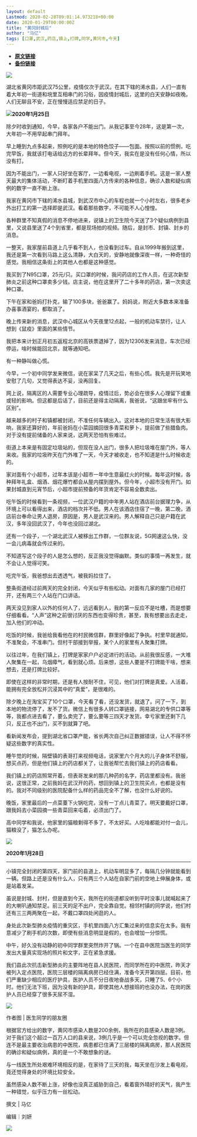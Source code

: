 ```yaml
---
layout: default
Lastmod: 2020-02-28T09:01:14.973218+00:00
date: 2020-01-29T00:00:00Z
title: "黄冈封城后"
author: "马亿"
tags: [口罩,武汉,药店,镇上,打牌,同学,黄冈市,今天]
---
```


* [**原文链接**](http://mp.weixin.qq.com/s?__biz=MzIwNzM2MjA4OA==&mid=2247517370&idx=2&sn=b2d114e031d4a55b88e02e5e8ee38533&chksm=971145fda066cceba6351c6f7b4f264c468b35c7961962c4eee247111bb5b692ede1272251a6#rd)
* [**备份链接**](http://archive.is/Xj6jH)


![](/images/post/8039f8f39f92e0a7918d49fb7ac54d0d.jpg)

湖北省黄冈市距武汉75公里，疫情仅次于武汉。在其下辖的浠水县，人们一直有着大年初一街道和垸里互相串门的习俗，因疫情封城后，这里的白天安静如夜晚。人们无聊且不安，正在慢慢适应禁足的日子。

![](/images/post/b10548c52a8f5d453e518cc8afe5c0ac.jpg)**2020年1月25日**

除夕时收到通知，今早，各家各户不能出门。从我记事至今28年，这是第一次，大年初一不用早起串门拜年。

早上睡到九点多起来，照例吃的是本地的特色饺子——包面。按照以前的惯例，吃完早饭，我就该打电话给远方的长辈拜年。但今天，我实在是没有任何心情，所以没有打。

因为不能出门，一家人只好坐在客厅，一边看电视，一边刷着手机。这是一家人整天最大的集体活动，不断盯着手机里四面八方传来的各种信息，确诊人数和疑似病例的数字一直不断上涨。

我家在黄冈市下辖的浠水县城，到武汉市中心的车程也就一个小时左右，很多老乡外出打工的第一选择即是武汉。看着那些数字，不可能不人心惶惶。

各种群里不知真假的消息不停地进来，说镇上的卫生院今天送了3个疑似病例到县里，又说县里送了4个到省里，都是现场拍的视频。随后，是封市、封镇、封乡的消息。

一整天，我家屋前县道上几乎看不到人，也没看到过车。自从1999年搬到这里，我还是第一次看到马路上这么清静，大白天的，安静地就像深夜一样，一种奇怪的感觉。我相信这条街上的其他人也都是这种感觉。

我买到了N95口罩，25元/只。买口罩的时候，我问药店的工作人员，在这次新型肺炎之前这种口罩卖多少钱。店主说，他在这里开了二十多年的药店，第一次卖这种口罩。

下午在家和爸妈打扑克，输了100多块，爸爸赢了。妈妈说，附近大多数本来准备办喜事酒宴的，都取消了。

晚上传来新的消息，武汉中心城区从今天夜里12点起，一般的机动车禁行，让人想到《鼠疫》里面的某些情节。

我把本来计划正月初五返程北京的高铁票退掉了，因为12306发来消息，车次已经停运，啥时候能回北京，就等通知吧。

有一种静叫做心慌。  

今早，一个初中同学发来微信，说在家呆了几天之后，有些心慌。我先是开玩笑地安慰了几句，又觉得表达不妥，没再回复。

网上说，隔离区的人需要专业心理疏导，疫情过后，势必会在很多人心理留下或重或轻的影响。但这都是后话了，目前还是得主动隔离，我爸说，“这跟坐牢有什么区别”。

越来越多的村子和镇都被封闭，不准任何车辆出入。这对本地的日常生活有很大影响，我家还算好的，年前爸妈在小菜园摘回很多青菜和萝卜，提前做了些腊鱼肉。对于没有提前储备的人家来说，这两天恐怕有些难过。

街道上本来是有固定垃圾站的，但现在没人出门，很多人把垃圾堆在屋门外，等人来收。我家的垃圾昨天在门外堆了一天，今天才被收走，也不知道是什么时候收走的。

家对面有个小超市，过年本该是小超市一年中生意最红火的时候。每年这时候，各种拜年礼盒、烟酒、烟花爆竹都会从屋内摆到屋外。但今年，小超市没有开门。如果封城直到元宵节后，小超市提前预备的年货肯定不容易全数卖出。

吃午饭的时候看到一条视频，一位武汉户籍的中年男人站在酒店前台据理力争，从环境上可以看得出来，酒店的档次并不低。男人在该酒店住宿了一晚，第二晚，酒店前台奉命让男人退房，原因是，男人是武汉来的。男人解释自己只是户籍在武汉，多年没回武汉了，今年也没回过湖北。

还有一个段子，一个湖北武汉人被移出工作群，一位群友说，5G网速这么快，没一会儿病毒就会传过来的。

不知道写这个段子的人是怎么想的，反正我没觉得幽默。类似的事情一再发生，就不会让人觉得可笑。

吃完午饭，我爸想出去透透气，被我妈拉住了。

整条街道经过前两天的完全封闭，今天似乎有些松动。对面有几家的屋门已经打开，还有两三个人站在门口讲话。  

两天没见到家人以外的任何人了，远远看到人，我的第一反应不是吐槽，而是想要仔细看看。“人声”这种之前很讨厌的东西也变得珍贵，甚至，我有想要出去走走，加入他们的冲动。

吃饭的时候，我爸给我看他在的村民微信群，群里好像起了争执。村里早就通知，不准聚会，不准串门。但村干部接到举报，某个人的家里有人聚集打牌。

以往过年，在我们镇上，打牌是家家户户必定进行的活动。从前我很反感，一大堆人聚集在一起，乌烟瘴气，看到就心烦。后来想，这些人要是不打牌能干啥，想来想去，还是打牌比较好。

即使在这样的非常时期，还是有人按耐不住，可见，他们对打牌是真爱。人活着，能拥有完全放松并沉浸其中的“真爱”，是很难的。

除夕晚上在淘宝买了10个口罩，今天看了看，还没发货，就退了。问了一下，到本地的物流停了，发不了货。微信上有很多人转口罩链接，网易湖北的专供口罩等等，我都点进去看了，要么卖完了，要么要等三四天才发货。幸亏家里还剩下几只，反正也不出门，买不到就算了吧。

看新闻发布会，提到湖北省口罩产能，省长两次自己纠正数据错误，让人不得不怀疑这些数字的真实性。

睡午觉的时候，隔壁镇的表哥打来视频电话，说家里六个月大的儿子身体不舒服，想买点药，但是他们镇上的药店都关了，让我爸帮忙去我们镇上的药店看看。

我们镇上的药店照常开着，但表哥发来的那几种药的名字，药店里都没有。我爸说，这很正常，之前我妈在武汉开的药，想回到镇上的卫生院买点，也都是没有的。我对不同级别的医院配备什么样的药品完全不了解，也没什么好说的。

晚饭，家里最后的一点菜薹下火锅吃完，没有一丁点儿青菜了。明天要戴好口罩，跟我妈去小菜园摘一些青菜回来屯着，必须出门了。

高中同学和我说，他家里的猫粮剩得不多了，不太好买。人吃啥都能对付一会儿，猫粮没了，猫怎么办呢。

![](/images/post/cad835c1cfb3c03243e6c48a98309ab0.jpg)

**2020年1月28日**


------------------------------------------------------------------------------------------------------------------------------------------------------------------

小镇完全封闭的第四天，家门前的县道上，机动车明显多了，每隔几分钟就能看到一辆。但路上还是没有什么人，只有两三个人站在自家门前的空地上伸展身体，或是站着发呆。  

虽说是封城、封村，但是直到今天，我所在的街道都没听到平时没事儿就喊起来了的大喇叭通知禁足。前三天的足不出户，完全靠自觉。相邻村镇的同学说，他们村还有三三两两聚在一起，不戴口罩四处闲逛的人。

身处此次新型肺炎疫情的重灾区，手机里四面八方汇集过来的信息实在太多。我有意减少了刷手机的次数，即使有些消息明显是假的，也会增加一分惊慌。

中午，好久没有动静的初中同学群里突然炸开了锅。一个在县中医院当医生的同学发出大量真实现场的照片和文字，正在紧急求援。

我们县此次抗击新型肺炎的主要阵地在县人民医院，而同学所在的中医院，昨天才被列入定点医院，医院三层楼的隔离病房已经住满，准备今天开第四层。目前，他们严重缺少相应的医疗护具，医护人员不分日夜地奋战多天，只睡了5、6个小时。他们无法下班，因为没有新的护具，即使其他人想接班的也没办法，在岗的医护人员已经穿了很多天尿不湿。

![](/images/post/d9ac70fe1fb5526b81865c8d3d86125b.jpg)

作者图 | 医生同学的朋友圈  

根据官方给出的数字，黄冈市感染人数是200余例，我所在的县感染人数是3例。对于我们这个超过一百万人口的县来说，3例几乎是一个可以完全忽视的数字。但连不是最主要收治病患的中医院，病患都已住满了三层楼的隔离病房，那人民医院的确诊和疑似病例，真的是一个不敢想象的谜。

与一线医生所处艰难环境相反的是，在家待了三天的我，每天坐在沙发上看电视，竟还觉得身处的环境比较安全。

虽然感染人数不断上涨，好像也没真正威胁到自己，看着窗外晴好的天气，我产生一种错觉，似乎压力有一丝松动。

撰文 | 马亿  

编辑｜刘妍

![](/images/post/9e4b4d423411efcfa0b9d393692dffd6.jpg)

